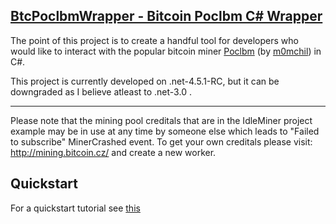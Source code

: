 [BtcPoclbmWrapper - Bitcoin Poclbm C# Wrapper](https://github.com/Nucs/BtcPoclbmWrapper)
----------------------

The point of this project is to create a handful tool for developers who would like to interact with the popular bitcoin miner [Poclbm](https://github.com/m0mchil/poclbm) (by [m0mchil](https://github.com/m0mchil)) in C#.

This project is currently developed on .net-4.5.1-RC, but it can be downgraded as I believe atleast to .net-3.0 .

---------------------
Please note that the mining pool creditals that are in the IdleMiner project example may be in use at any time by someone else which leads to "Failed to subscribe" MinerCrashed event.
To get your own creditals please visit: http://mining.bitcoin.cz/ and create a new worker.

Quickstart
--------------------
For a quickstart tutorial see [this](https://github.com/Nucs/BtcPoclbmWrapper/blob/master/BtcPoclbm%20Wrapper/Sample.cs)
